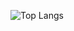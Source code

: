 ![Top Langs](https://github-readme-stats.vercel.app/api/top-langs/?username=anuraghazra&layout=compact)

<!-- ![我的 GitHub 数据](https://github-readme-stats.vercel.app/api?username=debeetle) -->

<!--
**debeetle/debeetle** is a ✨ _special_ ✨ repository because its `README.md` (this file) appears on your GitHub profile.

Here are some ideas to get you started:

- 🔭 I’m currently working on ...
- 🌱 I’m currently learning ...
- 👯 I’m looking to collaborate on ...
- 🤔 I’m looking for help with ...
- 💬 Ask me about ...
- 📫 How to reach me: ...
- 😄 Pronouns: ...
- ⚡ Fun fact: ...
-->

